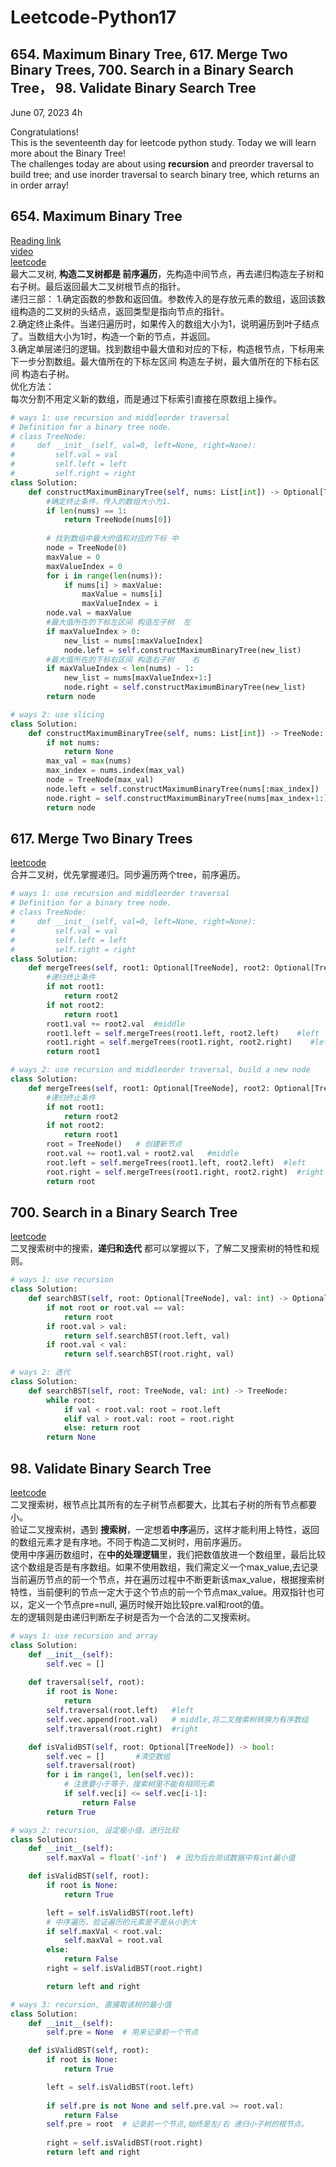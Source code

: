 # Leetcode-Python17

## 654. Maximum Binary Tree, 617. Merge Two Binary Trees, 700. Search in a Binary Search Tree， 98. Validate Binary Search Tree

June 07, 2023  4h

Congratulations!\
This is the seventeenth day for leetcode python study. Today we will learn more about the Binary Tree!\
The challenges today are about using **recursion** and preorder traversal to build tree; and use inorder traversal to search binary tree, which returns an in order array!


##  654. Maximum Binary Tree
[Reading link](https://github.com/youngyangyang04/leetcode-master/blob/master/problems/0654.%E6%9C%80%E5%A4%A7%E4%BA%8C%E5%8F%89%E6%A0%91.md)\
[video](https://www.bilibili.com/video/BV1MG411G7ox/?spm_id_from=pageDriver&vd_source=63f26efad0d35bcbb0de794512ac21f3)\
[leetcode](https://leetcode.com/problems/maximum-binary-tree/)\
最大二叉树, **构造二叉树都是 前序遍历**，先构造中间节点，再去递归构造左子树和右子树。最后返回最大二叉树根节点的指针。\
递归三部：
1.确定函数的参数和返回值。参数传入的是存放元素的数组，返回该数组构造的二叉树的头结点，返回类型是指向节点的指针。\
2.确定终止条件。当递归遍历时，如果传入的数组大小为1，说明遍历到叶子结点了。当数组大小为1时，构造一个新的节点，并返回。\
3.确定单层递归的逻辑。找到数组中最大值和对应的下标，构造根节点，下标用来下一步分割数组。最大值所在的下标左区间 构造左子树，最大值所在的下标右区间 构造右子树。\
优化方法：\
每次分割不用定义新的数组，而是通过下标索引直接在原数组上操作。
```python
# ways 1: use recursion and middleorder traversal
# Definition for a binary tree node.
# class TreeNode:
#     def __init__(self, val=0, left=None, right=None):
#         self.val = val
#         self.left = left
#         self.right = right
class Solution:
    def constructMaximumBinaryTree(self, nums: List[int]) -> Optional[TreeNode]:
        #确定终止条件，传入的数组大小为1.
        if len(nums) == 1:
            return TreeNode(nums[0])
        
        # 找到数组中最大的值和对应的下标 中
        node = TreeNode(0)
        maxValue = 0
        maxValueIndex = 0
        for i in range(len(nums)):
            if nums[i] > maxValue:
                maxValue = nums[i]
                maxValueIndex = i
        node.val = maxValue
        #最大值所在的下标左区间 构造左子树  左
        if maxValueIndex > 0:
            new_list = nums[:maxValueIndex]
            node.left = self.constructMaximumBinaryTree(new_list)
        #最大值所在的下标右区间 构造右子树    右
        if maxValueIndex < len(nums) - 1:
            new_list = nums[maxValueIndex+1:]
            node.right = self.constructMaximumBinaryTree(new_list)
        return node
```
```python
# ways 2: use slicing
class Solution:
    def constructMaximumBinaryTree(self, nums: List[int]) -> TreeNode:
        if not nums:
            return None
        max_val = max(nums)
        max_index = nums.index(max_val)
        node = TreeNode(max_val)
        node.left = self.constructMaximumBinaryTree(nums[:max_index])
        node.right = self.constructMaximumBinaryTree(nums[max_index+1:])
        return node
```


## 617. Merge Two Binary Trees
[leetcode](https://leetcode.com/problems/merge-two-binary-trees/)\
合并二叉树，优先掌握递归。同步遍历两个tree，前序遍历。
```python
# ways 1: use recursion and middleorder traversal
# Definition for a binary tree node.
# class TreeNode:
#     def __init__(self, val=0, left=None, right=None):
#         self.val = val
#         self.left = left
#         self.right = right
class Solution:
    def mergeTrees(self, root1: Optional[TreeNode], root2: Optional[TreeNode]) -> Optional[TreeNode]:
        #递归终止条件
        if not root1:
            return root2
        if not root2:
            return root1
        root1.val += root2.val  #middle
        root1.left = self.mergeTrees(root1.left, root2.left)    #left
        root1.right = self.mergeTrees(root1.right, root2.right)    #left
        return root1
```
```python
# ways 2: use recursion and middleorder traversal, build a new node
class Solution:
    def mergeTrees(self, root1: Optional[TreeNode], root2: Optional[TreeNode]) -> Optional[TreeNode]:
        #递归终止条件
        if not root1:
            return root2
        if not root2:
            return root1
        root = TreeNode()   # 创建新节点
        root.val += root1.val + root2.val   #middle
        root.left = self.mergeTrees(root1.left, root2.left)  #left
        root.right = self.mergeTrees(root1.right, root2.right)  #right
        return root
```


## 700. Search in a Binary Search Tree
[leetcode](https://leetcode.com/problems/search-in-a-binary-search-tree/)\
二叉搜索树中的搜索，**递归和迭代** 都可以掌握以下，了解二叉搜索树的特性和规则。
```python
# ways 1: use recursion
class Solution:
    def searchBST(self, root: Optional[TreeNode], val: int) -> Optional[TreeNode]:
        if not root or root.val == val:
            return root
        if root.val > val:
            return self.searchBST(root.left, val)
        if root.val < val:
            return self.searchBST(root.right, val)
```
```python
# ways 2: 迭代
class Solution:
    def searchBST(self, root: TreeNode, val: int) -> TreeNode:
        while root:
            if val < root.val: root = root.left
            elif val > root.val: root = root.right
            else: return root
        return None
 ```       


## 98. Validate Binary Search Tree
[leetcode](https://leetcode.com/problems/validate-binary-search-tree/)\
二叉搜索树，根节点比其所有的左子树节点都要大，比其右子树的所有节点都要小。\
验证二叉搜索树，遇到 **搜索树**，一定想着**中序**遍历，这样才能利用上特性，返回的数组元素才是有序地。不同于构造二叉树时，用前序遍历。\
使用中序遍历数组时，在**中的处理逻辑**里，我们把数值放进一个数组里，最后比较这个数组是否是有序数组。如果不使用数组，我们需定义一个max_value,去记录当前遍历节点的前一个节点，并在遍历过程中不断更新该max_value，根据搜索树特性，当前便利的节点一定大于这个节点的前一个节点max_value。用双指针也可以，定义一个节点pre=null, 遍历时候开始比较pre.val和root的值。\
左的逻辑则是由递归判断左子树是否为一个合法的二叉搜索树。
```python
# ways 1: use recursion and array
class Solution:
    def __init__(self):
        self.vec = []
    
    def traversal(self, root):
        if root is None:
            return
        self.traversal(root.left)   #left
        self.vec.append(root.val)   # middle,将二叉搜索树转换为有序数组
        self.traversal(root.right)  #right

    def isValidBST(self, root: Optional[TreeNode]) -> bool:
        self.vec = []       #清空数组
        self.traversal(root)
        for i in range(1, len(self.vec)):
            # 注意要小于等于，搜索树里不能有相同元素
            if self.vec[i] <= self.vec[i-1]:
                return False
        return True
```
```python
# ways 2: recursion, 设定极小值，进行比较
class Solution:
    def __init__(self):
        self.maxVal = float('-inf')  # 因为后台测试数据中有int最小值

    def isValidBST(self, root):
        if root is None:
            return True

        left = self.isValidBST(root.left)
        # 中序遍历，验证遍历的元素是不是从小到大
        if self.maxVal < root.val:
            self.maxVal = root.val
        else:
            return False
        right = self.isValidBST(root.right)

        return left and right
```
```python
# ways 3: recursion, 直接取该树的最小值
class Solution:
    def __init__(self):
        self.pre = None  # 用来记录前一个节点

    def isValidBST(self, root):
        if root is None:
            return True

        left = self.isValidBST(root.left)
        
        if self.pre is not None and self.pre.val >= root.val:
            return False
        self.pre = root  # 记录前一个节点,始终是左/右 递归小子树的根节点。
        
        right = self.isValidBST(root.right)
        return left and right
```











